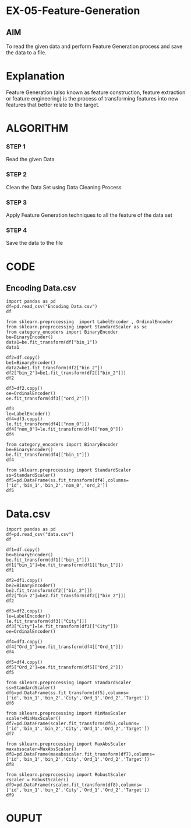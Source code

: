# EX-05-Feature-Generation


## AIM
To read the given data and perform Feature Generation process and save the data to a file. 

# Explanation
Feature Generation (also known as feature construction, feature extraction or feature engineering) is the process of transforming features into new features that better relate to the target.
 

# ALGORITHM
### STEP 1
Read the given Data
### STEP 2
Clean the Data Set using Data Cleaning Process
### STEP 3
Apply Feature Generation techniques to all the feature of the data set
### STEP 4
Save the data to the file

# CODE

## Encoding Data.csv
~~~
import pandas as pd
df=pd.read_csv("Encoding Data.csv")
df

from sklearn.preprocessing  import LabelEncoder , OrdinalEncoder
from sklearn.preprocessing import StandardScaler as sc
from category_encoders import BinaryEncoder
be=BinaryEncoder()
data1=be.fit_transform(df["bin_1"])
data1

df2=df.copy()
be1=BinaryEncoder()
data2=be1.fit_transform(df2["bin_2"])
df2["bin_2"]=be1.fit_transform(df2[["bin_2"]])
df2

df3=df2.copy()
oe=OrdinalEncoder()
oe.fit_transform(df3[["ord_2"]])

df3
le=LabelEncoder()
df4=df3.copy()
le.fit_transform(df4[["nom_0"]])
df4["nom_0"]=le.fit_transform(df4[["nom_0"]])
df4

from category_encoders import BinaryEncoder
be=BinaryEncoder()
be.fit_transform(df4[["bin_1"]])
df4

from sklearn.preprocessing import StandardScaler
ss=StandardScaler()
df5=pd.DataFrame(ss.fit_transform(df4),columns=['id','bin_1','bin_2','nom_0','ord_2'])
df5
~~~
# Data.csv
~~~
import pandas as pd
df=pd.read_csv("data.csv")
df

df1=df.copy()
be=BinaryEncoder()
be.fit_transform(df1[["bin_1"]])
df1["bin_1"]=be.fit_transform(df1[["bin_1"]])
df1

df2=df1.copy()
be2=BinaryEncoder()
be2.fit_transform(df2[["bin_2"]])
df2["bin_2"]=be2.fit_transform(df2[["bin_2"]])
df2

df3=df2.copy()
le=LabelEncoder()
le.fit_transform(df3[["City"]])
df3["City"]=le.fit_transform(df3[["City"]])
oe=OrdinalEncoder()

df4=df3.copy()
df4["Ord_1"]=oe.fit_transform(df4[["Ord_1"]])
df4

df5=df4.copy()
df5["Ord_2"]=oe.fit_transform(df5[["Ord_2"]])
df5

from sklearn.preprocessing import StandardScaler
ss=StandardScaler()
df6=pd.DataFrame(ss.fit_transform(df5),columns=['id','bin_1','bin_2','City','Ord_1','Ord_2','Target'])
df6

from sklearn.preprocessing import MinMaxScaler
scaler=MinMaxScaler()
df7=pd.DataFrame(scaler.fit_transform(df6),columns=['id','bin_1','bin_2','City','Ord_1','Ord_2','Target'])
df7

from sklearn.preprocessing import MaxAbsScaler
maxabsscaler=MaxAbsScaler()
df8=pd.DataFrame(maxabsscaler.fit_transform(df7),columns=['id','bin_1','bin_2','City','Ord_1','Ord_2','Target'])
df8

from sklearn.preprocessing import RobustScaler
rscaler = RobustScaler()
df9=pd.DataFrame(rscaler.fit_transform(df8),columns=['id','bin_1','bin_2','City','Ord_1','Ord_2','Target'])
df9
~~~
# OUPUT
